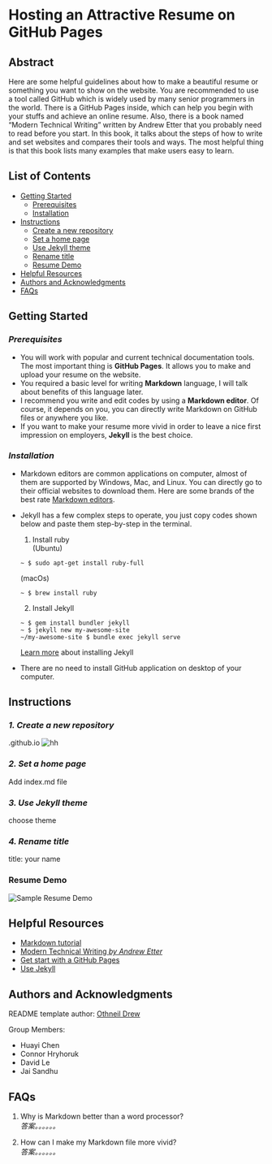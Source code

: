 # **Hosting an Attractive Resume on GitHub Pages**

## **Abstract**
Here are some helpful guidelines about how to make a beautiful resume or something you want to show on the website. You are recommended to use a tool called GitHub which is widely used by many senior programmers in the world. There is a GitHub Pages inside, which can help you begin with your stuffs and achieve an online resume. Also, there is a book named “Modern Technical Writing” written by Andrew Etter that you probably need to read before you start. In this book, it talks about the steps of how to write and set websites and compares their tools and ways. The most helpful thing is that this book lists many examples that make users easy to learn.

## **List of Contents**
+ [Getting Started](#getting-started)  
  + [Prerequisites](#prerequisites)
  + [Installation](#installation)
+ [Instructions](#instructions)  
  + [Create a new repository](#1-create-a-new-repository)
  + [Set a home page](#2-set-a-home-page)
  + [Use Jekyll theme](#3-use-jekyll-theme)
  + [Rename title](#4-rename-title)
  + [Resume Demo](#resume-demo)
+ [Helpful Resources](#helpful-resources)
+ [Authors and Acknowledgments](#authors-and-acknowledgments)
+ [FAQs](#faqs)

## **Getting Started**

### *Prerequisites*
+ You will work with popular and current technical documentation tools. The most important thing is **GitHub Pages**. It allows you to make and upload your resume on the website.  
+ You required a basic level for writing **Markdown** language, I will talk about benefits of this language later.  
+ I recommend you write and edit codes by using a **Markdown editor**. Of course, it depends on you, you can directly write Markdown on GitHub files or anywhere you like.  
+ If you want to make your resume more vivid in order to leave a nice first impression on employers, **Jekyll** is the best choice.

### *Installation*

+ Markdown editors are common applications on computer, almost of them are supported by Windows, Mac, and Linux. You can directly go to their official websites to download them. Here are some brands of the best rate [Markdown editors](https://www.shopify.com/partners/blog/10-of-the-best-markdown-editors).  

+ Jekyll has a few complex steps to operate, you just copy codes shown below and paste them step-by-step in the terminal.  
  1. Install ruby  
(Ubuntu)
  ```shell
  ~ $ sudo apt-get install ruby-full
  ```  
  (macOs)
  ```shell
  ~ $ brew install ruby
  ```  
  2. Install Jekyll
  ```shell
  ~ $ gem install bundler jekyll
  ~ $ jekyll new my-awesome-site
  ~/my-awesome-site $ bundle exec jekyll serve
  ```
  [Learn more](https://jekyllrb.com/) about installing Jekyll  


+ There are no need to install GitHub application on desktop of your computer.


## **Instructions**

### *1. Create a new repository*
  .github.io
![hh](https://github.com/ChenHuayi131/ChenHuayi131.github.io/blob/main/images/repository.png)

### *2. Set a home page*
  Add index.md file

### *3. Use Jekyll theme*
choose theme

### *4. Rename title*
title: your name

### Resume Demo
![Sample Resume Demo](https://media.giphy.com/media/BVEx2WqttRwTCHYfOK/giphy.gif)

## **Helpful Resources**
+ [Markdown tutorial](https://www.markdowntutorial.com/)
+ [Modern Technical Writing *by Andrew Etter*](https://www.amazon.ca/gp/product/B01A2QL9SS/)
+ [Get start with a GitHub Pages](https://pages.github.com/)
+ [Use Jekyll](https://www.youtube.com/playlist?list=PLLAZ4kZ9dFpOPV5C5Ay0pHaa0RJFhcmcB)

## **Authors and Acknowledgments**
README template author: [Othneil Drew](https://github.com/othneildrew)  

Group Members:  
+ Huayi Chen
+ Connor Hryhoruk
+ David Le
+ Jai Sandhu

## **FAQs**
1.  Why is Markdown better than a word processor?  
  *答案。。。。。。*  

2.  How can I make my Markdown file more vivid?  
  *答案。。。。。。*
